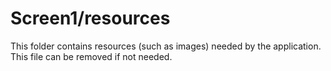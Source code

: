 # Screen1/resources

This folder contains resources (such as images) needed by the application. This file can
be removed if not needed.
